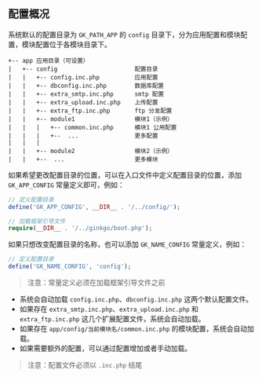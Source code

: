 ## 配置概况

系统默认的配置目录为 `GK_PATH_APP` 的 `config` 目录下，分为应用配置和模块配置，模块配置位于各模块目录下。

    +-- app 应用目录（可设置）
    |   +-- config                      配置目录
    |   |   +-- config.inc.php          应用配置
    |   |   +-- dbconfig.inc.php        数据库配置
    |   |   +-- extra_smtp.inc.php      smtp 配置
    |   |   +-- extra_upload.inc.php    上传配置
    |   |   +-- extra_ftp.inc.php       ftp 分发配置
    |   |   +-- module1                 模块1（示例）
    |   |   |   +-- common.inc.php      模块1 公用配置
    |   |   |   +--  ...                更多配置
    |   |   |
    |   |   +-- module2                 模块2（示例）
    |   |   +--  ...                    更多模块

如果希望更改配置目录的位置，可以在入口文件中定义配置目录的位置，添加 `GK_APP_CONFIG` 常量定义即可，例如：

``` php
// 定义配置目录
define('GK_APP_CONFIG', __DIR__ . '/../config/');

// 加载框架引导文件
require(__DIR__ . '/../ginkgo/boot.php');
```
    
如果只想改变配置目录的名称，也可以添加 `GK_NAME_CONFIG` 常量定义，例如：

``` php
// 定义配置目录
define('GK_NAME_CONFIG', 'config');
```

> 注意：常量定义必须在加载框架引导文件之前 

* 系统会自动加载 `config.inc.php`、`dbconfig.inc.php` 这两个默认配置文件。
* 如果存在 `extra_smtp.inc.php`、`extra_upload.inc.php` 和 `extra_ftp.inc.php` 这几个扩展配置文件，系统会自动加载。
* 如果存在 `app/config/当前模块名/common.inc.php` 的模块配置，系统会自动加载。
* 如果需要额外的配置，可以通过配置增加或者手动加载。

> 注意：配置文件必须以 `.inc.php` 结尾